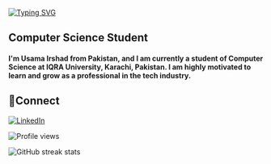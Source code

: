 [![Typing SVG](https://readme-typing-svg.demolab.com?font=Fira+Code&weight=600&size=30&pause=1000&color=FFFFFF&width=435&lines=Assalamu+Alaikum+everyone%F0%9F%91%8B)](https://git.io/typing-svg)

## Computer Science Student

#### I'm Usama Irshad from Pakistan, and I am currently a student of Computer Science at IQRA University, Karachi, Pakistan. I am highly motivated to learn and grow as a professional in the tech industry.

## 🤝Connect
[![LinkedIn](https://img.shields.io/badge/LinkedIn-0077B5?style=for-the-badge&logo=linkedin&logoColor=white)](https://www.linkedin.com/in/usamairshad/)

![Profile views](https://gpvc.arturio.dev/musamairshad) 

![GitHub streak stats](https://streak-stats.demolab.com/?user=musamairshad)
